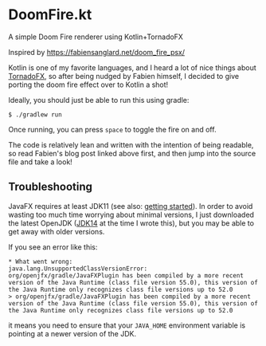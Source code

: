 # DoomFire.kt
A simple Doom Fire renderer using Kotlin+TornadoFX

Inspired by https://fabiensanglard.net/doom_fire_psx/

Kotlin is one of my favorite languages, and I heard a lot of nice things about [TornadoFX](https://tornadofx.io/),
so after being nudged by Fabien himself, I decided to give porting the doom fire effect over to Kotlin a shot!

Ideally, you should just be able to run this using gradle:

```shell
$ ./gradlew run
```

Once running, you can press `space` to toggle the fire on and off.

The code is relatively lean and written with the intention of being readable, so read Fabien's blog post linked
above first, and then jump into the source file and take a look!

## Troubleshooting

JavaFX requires at least JDK11 (see also: [getting started](https://openjfx.io/openjfx-docs/#install-java)).
In order to avoid wasting too much time worrying about minimal versions, I just downloaded the latest OpenJDK
([JDK14](https://jdk.java.net/14/) at the time I wrote this), but you may be able to get away with older
versions.

If you see an error like this:

```
* What went wrong:
java.lang.UnsupportedClassVersionError: org/openjfx/gradle/JavaFXPlugin has been compiled by a more recent version of the Java Runtime (class file version 55.0), this version of the Java Runtime only recognizes class file versions up to 52.0
> org/openjfx/gradle/JavaFXPlugin has been compiled by a more recent version of the Java Runtime (class file version 55.0), this version of the Java Runtime only recognizes class file versions up to 52.0
```

it means you need to ensure that your `JAVA_HOME` environment variable is pointing at a newer version of the JDK.

